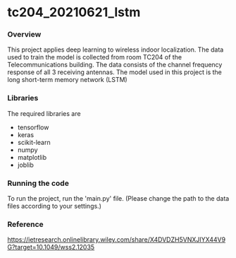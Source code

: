 # tc204_20210621_lstm

### Overview ###
This project applies deep learning to wireless indoor localization.
The data used to train the model is collected from room TC204 of the Telecommunications building.
The data consists of the channel frequency response of all 3 receiving antennas.
The model used in this project is the long short-term memory network (LSTM)

### Libraries ###
The required libraries are
- tensorflow
- keras
- scikit-learn
- numpy
- matplotlib
- joblib


### Running the code ###
To run the project, run the 'main.py' file. (Please change the path to the data files according to your settings.)

### Reference ###
https://ietresearch.onlinelibrary.wiley.com/share/X4DVDZH5VNXJIYX44V9G?target=10.1049/wss2.12035
